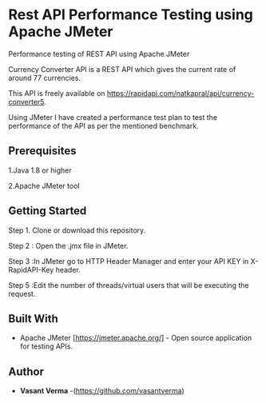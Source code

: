 # Rest API Performance Testing using Apache JMeter
Performance testing of REST API using Apache JMeter

Currency Converter API is a REST API which gives the current rate of around 77 currencies.

This API is freely available on https://rapidapi.com/natkapral/api/currency-converter5.

Using JMeter I have created a performance test plan to test the performance of the API as per the mentioned benchmark.

## Prerequisites

1.Java 1.8 or higher

2.Apache JMeter tool

## Getting Started

Step 1. Clone or download this repository.

Step 2 : Open the .jmx  file in JMeter.

Step 3 :In JMeter go to HTTP Header Manager and enter your API KEY in X-RapidAPI-Key header.

Step 5 :Edit the number of threads/virtual users that will be executing the request.

## Built With

* Apache JMeter [https://jmeter.apache.org/] - Open source application for testing APIs.

## Author

* **Vasant Verma** -(https://github.com/vasantverma)


